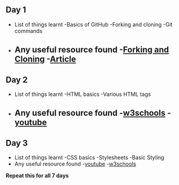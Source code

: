 ## Day 1
- List of things learnt
    -Basics of GitHub
    -Forking and cloning
    -Git commands

- Any useful resource found
    -<a href="https://www.youtube.com/watch?v=OODDLyvePr8">Forking and Cloning</a>
    -<a href="https://link.medium.com/yYZu0GDvG7">Article</a>
    -

## Day 2
- List of things learnt
    -HTML basics
    -Various HTML tags
- Any useful resource found
    -<a href="https://www.w3schools.com/html/default.asp">w3schools</a>
    -<a href="https://www.youtube.com/watch?v=dD2EISBDjWM&list=PLr6-GrHUlVf_ZNmuQSXdS197Oyr1L9sPB">youtube</a>
    -

## Day 3
- List of things learnt
    -CSS basics
    -Stylesheets
    -Basic Styling
- Any useful resource found
    -<a href="https://www.youtube.com/watch?v=1Rs2ND1ryYc">youtube</a>
    -<a href="https://www.w3schools.com/css/default.asp">w3schools</a>



**Repeat this for all 7 days**

